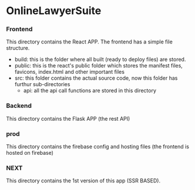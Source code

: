 # OnlineLawyerSuite

### Frontend
  This directory contains the React APP. The frontend has a simple file structure.
  - build: this is the folder where all built (ready to deploy files) are stored.
  - public: this is the react's public folder which stores the manifest files, favicons, index.html and other important files
  - src: this folder contains the actual source code, now this folder has furthur sub-directories
    - api: all the api call functions are stored in this directory

### Backend
This directory contains the Flask APP (the rest API)

### prod
This directory contains the firebase config and hosting files (the frontend is hosted on firebase)

### NEXT
This directory contains the 1st version of this app (SSR BASED).
